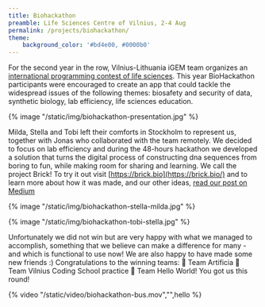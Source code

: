 ```yaml
---
title: Biohackathon
preamble: Life Sciences Centre of Vilnius, 2-4 Aug
permalink: /projects/biohackathon/
theme:
    background_color: '#bd4e00, #0000b0'
---
```


For the second year in the row, Vilnius-Lithuania iGEM team organizes an [international programming contest of life sciences](https://www.facebook.com/events/403870607004932/). This year BioHackathon participants were encouraged to create an app that could tackle the widespread issues of the following themes: biosafety and security of data, synthetic biology, lab efficiency, life sciences education.

{% image "/static/img/biohackathon-presentation.jpg" %}

Milda, Stella and Tobi left their comforts in Stockholm to represent us, together with Jonas who collaborated with the team remotely. We decided to focus on lab efficiency and during the 48-hours hackathon we developed a solution that turns the digital process of constructing dna sequences from boring to fun, while making room for sharing and learning. We call the project Brick! To try it out visit [https://brick.bio](https://brick.bio/) and to learn more about how it was made, and our other ideas, [read our post on Medium](https://medium.com/@jonasjohansson/biohackath-1a8762f93f3a)

{% image "/static/img/biohackathon-stella-milda.jpg" %}

{% image "/static/img/biohackathon-tobi-stella.jpg"  %}

Unfortunately we did not win but are very happy with what we managed to accomplish, something that we believe can make a difference for many - and which is functional to use now! We are also happy to have made some new friends :) Congratulations to the winning teams: 🥇 Team Artificia 🥈 Team Vilnius Coding School practice 🥉 Team Hello World! You got us this round!

{% video "/static/video/biohackathon-bus.mov","",hello %}

